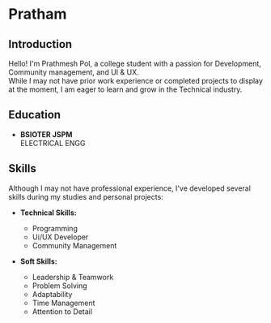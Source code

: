 # Pratham

## Introduction

Hello! I'm Prathmesh Pol, a college student with a passion for Development, Community management, and UI & UX. <br> While I may not have prior work experience or completed projects to display at the moment, I am eager to learn and grow in the Technical industry. <br> 

## Education

- **BSIOTER JSPM**  
  ELECTRICAL ENGG

## Skills

Although I may not have professional experience, I've developed several skills during my studies and personal projects:

- **Technical Skills:**
  - Programming
  - Ui/UX Developer 
  - Community Management 
  
- **Soft Skills:**
  - Leadership & Teamwork
  - Problem Solving
  - Adaptability
  - Time Management
  - Attention to Detail
